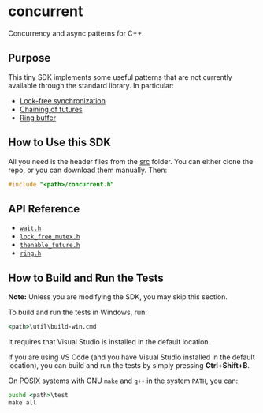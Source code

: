 # concurrent
Concurrency and async patterns for C++.


## Purpose
This tiny SDK implements some useful patterns that are not currently available through the standard library.
In particular:
- [Lock-free synchronization](doc/lock_free_mutex.md)
- [Chaining of futures](doc/thenable_future.md)
- [Ring buffer](doc/ring.md)  


## How to Use this SDK
All you need is the header files from the [src](src) folder.
You can either clone the repo, or you can download them manually.
Then:
```c++
#include "<path>/concurrent.h"
```


## API Reference
- [`wait.h`](doc/wait.md) 
- [`lock_free_mutex.h`](doc/lock_free_mutex.md)
- [`thenable_future.h`](doc/thenable_future.md) 
- [`ring.h`](doc/ring.md)


## How to Build and Run the Tests
__Note:__ Unless you are modifying the SDK, you may skip this section.

To build and run the tests in Windows, run:
```cmd
<path>\util\build-win.cmd
```
It requires that Visual Studio is installed in the default location.

If you are using VS Code (and you have Visual Studio installed in the default location),
you can build and run the tests by simply pressing __Ctrl+Shift+B__.

On POSIX systems with GNU `make` and `g++` in the system `PATH`, you can:
```cmd
pushd <path>\test
make all
```




